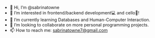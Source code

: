 - 👋 Hi, I’m @sabrinatowne
- 👀 I’m interested in frontend/backend development💻 and cello🎻!
- 🌱 I’m currently learning Databases and Human-Computer Interaction.
- 💞️ I’m looking to collaborate on more personal programming projects.
- 📫 How to reach me: sabrinatowne7@gmail.com

<!---
sabrinatowne/sabrinatowne is a ✨ special ✨ repository because its `README.md` (this file) appears on your GitHub profile.
You can click the Preview link to take a look at your changes.
--->

